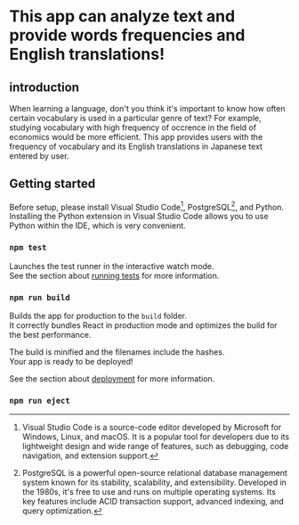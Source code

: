 # This app can analyze text and provide words frequencies and English translations!

## introduction

When learning a language, don't you think it's important to know how often certain vocabulary is used in a particular genre of text? For example, studying vocabulary with high frequency of occrence in the field of economics would be more efficient. This app provides users with the frequency of vocabulary and its English translations in Japanese text entered by user.

## Getting started

Before setup, please install Visual Studio Code[^1], PostgreSQL[^2], and Python. Installing the Python extension in Visual Studio Code allows you to use Python within the IDE, which is very convenient.

[^1]:Visual Studio Code is a source-code editor developed by Microsoft for Windows, Linux, and macOS. It is a popular tool for developers due to its lightweight design and wide range of features, such as debugging, code navigation, and extension support.

[^2]:PostgreSQL is a powerful open-source relational database management system known for its stability, scalability, and extensibility. Developed in the 1980s, it's free to use and runs on multiple operating systems. Its key features include ACID transaction support, advanced indexing, and query optimization.

### `npm test`

Launches the test runner in the interactive watch mode.\
See the section about [running tests](https://facebook.github.io/create-react-app/docs/running-tests) for more information.

### `npm run build`

Builds the app for production to the `build` folder.\
It correctly bundles React in production mode and optimizes the build for the best performance.

The build is minified and the filenames include the hashes.\
Your app is ready to be deployed!

See the section about [deployment](https://facebook.github.io/create-react-app/docs/deployment) for more information.

### `npm run eject`


